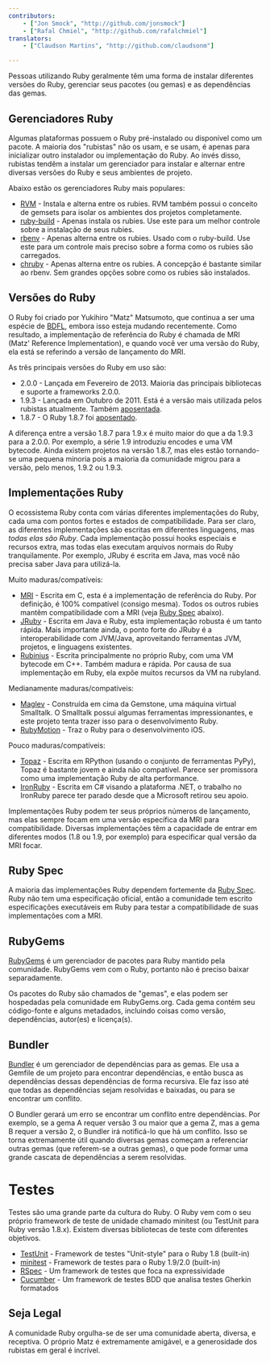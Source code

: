 ```yaml
---
contributors:
    - ["Jon Smock", "http://github.com/jonsmock"]
    - ["Rafal Chmiel", "http://github.com/rafalchmiel"]
translators:
    - ["Claudson Martins", "http://github.com/claudsonm"]

---
```


Pessoas utilizando Ruby geralmente têm uma forma de instalar diferentes versões
do Ruby, gerenciar seus pacotes (ou gemas) e as dependências das gemas.

## Gerenciadores Ruby

Algumas plataformas possuem o Ruby pré-instalado ou disponível como um pacote.
A maioria dos "rubistas" não os usam, e se usam, é apenas para inicializar outro
instalador ou implementação do Ruby. Ao invés disso, rubistas tendêm a instalar
um gerenciador para instalar e alternar entre diversas versões do Ruby e seus
ambientes de projeto.

Abaixo estão os gerenciadores Ruby mais populares:

* [RVM](https://rvm.io/) - Instala e alterna entre os rubies. RVM também possui
  o conceito de gemsets para isolar os ambientes dos projetos completamente.
* [ruby-build](https://github.com/sstephenson/ruby-build) - Apenas instala os
  rubies. Use este para um melhor controle sobre a instalação de seus rubies.
* [rbenv](https://github.com/sstephenson/rbenv) - Apenas alterna entre os rubies.
  Usado com o ruby-build. Use este para um controle mais preciso sobre a forma
  como os rubies são carregados.
* [chruby](https://github.com/postmodern/chruby) - Apenas alterna entre os rubies.
  A concepção é bastante similar ao rbenv. Sem grandes opções sobre como os
  rubies são instalados.

## Versões do Ruby

O Ruby foi criado por Yukihiro "Matz" Matsumoto, que continua a ser uma espécie
de [BDFL](https://en.wikipedia.org/wiki/Benevolent_Dictator_for_Life), embora
isso esteja mudando recentemente. Como resultado, a implementação de referência
do Ruby é chamada de MRI (Matz' Reference Implementation), e quando você ver uma
versão do Ruby, ela está se referindo a versão de lançamento do MRI.

As três principais versões do Ruby em uso são:

* 2.0.0 - Lançada em Fevereiro de 2013. Maioria das principais bibliotecas e 
  suporte a frameworks 2.0.0.
* 1.9.3 - Lançada em Outubro de 2011. Está é a versão mais utilizada pelos rubistas
  atualmente. Também [aposentada](https://www.ruby-lang.org/en/news/2015/02/23/support-for-ruby-1-9-3-has-ended/).
* 1.8.7 - O Ruby 1.8.7 foi
  [aposentado](http://www.ruby-lang.org/en/news/2013/06/30/we-retire-1-8-7/).

A diferença entre a versão 1.8.7 para 1.9.x é muito maior do que a da 1.9.3 para
a 2.0.0. Por exemplo, a série 1.9 introduziu encodes e uma VM bytecode. Ainda
existem projetos na versão 1.8.7, mas eles estão tornando-se uma pequena minoria
pois a maioria da comunidade migrou para a versão, pelo menos, 1.9.2 ou 1.9.3.

## Implementações Ruby

O ecossistema Ruby conta com várias diferentes implementações do Ruby, cada uma
com pontos fortes e estados de compatibilidade. Para ser claro, as diferentes
implementações são escritas em diferentes linguagens, mas *todas elas são Ruby*.
Cada implementação possui hooks especiais e recursos extra, mas todas elas
executam arquivos normais do Ruby tranquilamente. Por exemplo, JRuby é escrita
em Java, mas você não precisa saber Java para utilizá-la.

Muito maduras/compatíveis:

* [MRI](https://github.com/ruby/ruby) - Escrita em C, esta é a implementação de
  referência do Ruby. Por definição, é 100% compatível (consigo mesma). Todos os
  outros rubies mantêm compatibilidade com a MRI (veja [Ruby Spec](#ruby-spec) abaixo).
* [JRuby](http://jruby.org/) - Escrita em Java e Ruby, esta implementação
  robusta é um tanto rápida. Mais importante ainda, o ponto forte do JRuby é a
  interoperabilidade com JVM/Java, aproveitando ferramentas JVM, projetos, e
  linguagens existentes.
* [Rubinius](http://rubini.us/) - Escrita principalmente no próprio Ruby, com
  uma VM bytecode em C++. Também madura e rápida. Por causa de sua implementação
  em Ruby, ela expõe muitos recursos da VM na rubyland.

Medianamente maduras/compatíveis:

* [Maglev](http://maglev.github.io/) - Construída em cima da Gemstone, uma
  máquina virtual Smalltalk. O Smalltalk possui algumas ferramentas impressionantes,
  e este projeto tenta trazer isso para o desenvolvimento Ruby.
* [RubyMotion](http://www.rubymotion.com/) - Traz o Ruby para o desenvolvimento iOS.

Pouco maduras/compatíveis:

* [Topaz](http://topazruby.com/) - Escrita em RPython (usando o conjunto de
  ferramentas PyPy), Topaz é bastante jovem e ainda não compatível. Parece ser
  promissora como uma implementação Ruby de alta performance.
* [IronRuby](http://ironruby.net/) - Escrita em C# visando a plataforma .NET,
  o trabalho no IronRuby parece ter parado desde que a Microsoft retirou seu apoio.

Implementações Ruby podem ter seus próprios números de lançamento, mas elas
sempre focam em uma versão específica da MRI para compatibilidade. Diversas
implementações têm a capacidade de entrar em diferentes modos (1.8 ou 1.9, por
exemplo) para especificar qual versão da MRI focar.

## Ruby Spec

A maioria das implementações Ruby dependem fortemente da [Ruby Spec](https://github.com/ruby/spec).
Ruby não tem uma especificação oficial, então a comunidade tem escrito
especificações executáveis em Ruby para testar a compatibilidade de suas
implementações com a MRI.

## RubyGems

[RubyGems](http://rubygems.org/) é um gerenciador de pacotes para Ruby mantido
pela comunidade. RubyGems vem com o Ruby, portanto não é preciso baixar separadamente.

Os pacotes do Ruby são chamados de "gemas", e elas podem ser hospedadas pela 
comunidade em RubyGems.org. Cada gema contém seu código-fonte e alguns metadados,
incluindo coisas como versão, dependências, autor(es) e licença(s).

## Bundler

[Bundler](http://bundler.io/) é um gerenciador de dependências para as gemas.
Ele usa a Gemfile de um projeto para encontrar dependências, e então busca as
dependências dessas dependências de forma recursiva. Ele faz isso até que todas 
as dependências sejam resolvidas e baixadas, ou para se encontrar um conflito.

O Bundler gerará um erro se encontrar um conflito entre dependências. Por exemplo, 
se a gema A requer versão 3 ou maior que a gema Z, mas a gema B requer a versão 
2, o Bundler irá notificá-lo que há um conflito. Isso se torna extremamente útil
quando diversas gemas começam a referenciar outras gemas (que referem-se a outras
gemas), o que pode formar uma grande cascata de dependências a serem resolvidas.

# Testes

Testes são uma grande parte da cultura do Ruby. O Ruby vem com o seu próprio 
framework de teste de unidade chamado minitest (ou TestUnit para Ruby versão 1.8.x). 
Existem diversas bibliotecas de teste com diferentes objetivos.

* [TestUnit](http://ruby-doc.org/stdlib-1.8.7/libdoc/test/unit/rdoc/Test/Unit.html) - 
  Framework de testes "Unit-style" para o Ruby 1.8 (built-in)
* [minitest](http://ruby-doc.org/stdlib-2.0.0/libdoc/minitest/rdoc/MiniTest.html) - 
  Framework de testes para o Ruby 1.9/2.0 (built-in)
* [RSpec](http://rspec.info/) - Um framework de testes que foca na expressividade
* [Cucumber](http://cukes.info/) - Um framework de testes BDD que analisa testes Gherkin formatados

## Seja Legal

A comunidade Ruby orgulha-se de ser uma comunidade aberta, diversa, e receptiva.
O próprio Matz é extremamente amigável, e a generosidade dos rubistas em geral
é incrível.
